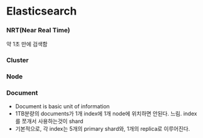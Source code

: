 # Elasticsearch
### NRT(Near Real Time)
약 1초 만에 검색함
### Cluster
### Node
### Document
- Document is basic unit of information
- 1TB분량의 documents가 1개 index에 1개 node에 위치하면 안된다. 느림. index를 쪼개서 사용하는것이 shard
- 기본적으로, 각 index는 5개의 primary shard와, 1개의 replica로 이루어진다.